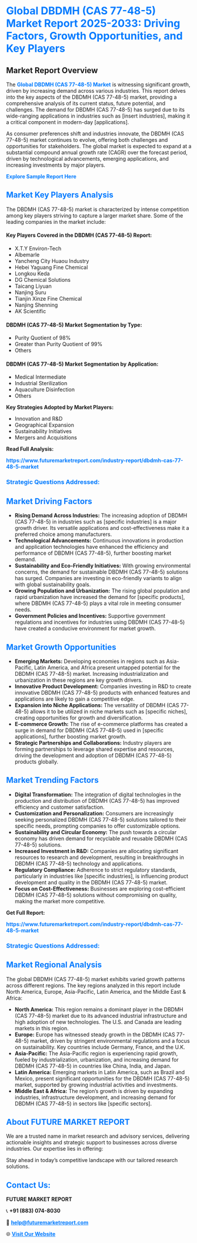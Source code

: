 <h1 style="color: #007BFF;">Global DBDMH (CAS 77-48-5) Market Report 2025-2033: Driving Factors, Growth Opportunities, and Key Players</h1>

<section id="overview">
<h2>Market Report Overview</h2>
<p>The <a href="https://www.futuremarketreport.com/industry-report/dbdmh-cas-77-48-5-market" style="color: #007BFF; text-decoration: none;"><strong>Global DBDMH (CAS 77-48-5) Market</strong></a> is witnessing significant growth, driven by increasing demand across various industries. This report delves into the key aspects of the DBDMH (CAS 77-48-5) market, providing a comprehensive analysis of its current status, future potential, and challenges. The demand for DBDMH (CAS 77-48-5) has surged due to its wide-ranging applications in industries such as [insert industries], making it a critical component in modern-day [applications].</p>
<p>As consumer preferences shift and industries innovate, the DBDMH (CAS 77-48-5) market continues to evolve, offering both challenges and opportunities for stakeholders. The global market is expected to expand at a substantial compound annual growth rate (CAGR) over the forecast period, driven by technological advancements, emerging applications, and increasing investments by major players.</p>
</section>

<section id="overview">
<p><a href="https://www.futuremarketreport.com/request-sample/reportId=28204" style="color: #007BFF; text-decoration: none;"><strong>Explore Sample Report Here</strong></a></p>
</section>

<section id="key-players">
<h2 style="color: #007BFF;">Market Key Players Analysis</h2>
<p>The DBDMH (CAS 77-48-5) market is characterized by intense competition among key players striving to capture a larger market share. Some of the leading companies in the market include:</p>
<h4>Key Players Covered in the DBDMH (CAS 77-48-5) Report:</h4>
<ul><li>X.T.Y Environ-Tech</li><li>Albemarle</li><li>Yancheng City Huaou Industry</li><li>Hebei Yaguang Fine Chemical</li><li>Longkou Keda</li><li>DG Chemical Solutions</li><li>Taicang Liyuan</li><li>Nanjing Suru</li><li>Tianjin Xinze Fine Chemical</li><li>Nanjing Shenning</li><li>AK Scientific</li></ul>
<h4>DBDMH (CAS 77-48-5) Market Segmentation by Type:</h4>
<ul><li>Purity Quotient of 98%</li><li>Greater than Purity Quotient of 99%</li><li>Others</li></ul>

<h4>DBDMH (CAS 77-48-5) Market Segmentation by Application:</h4>
<ul><li>Medical Intermediate</li><li>Industrial Sterilization</li><li>Aquaculture Disinfection</li><li>Others</li></ul>
<p><strong>Key Strategies Adopted by Market Players:</strong></p>
<ul>
<li>Innovation and R&D</li>
<li>Geographical Expansion</li>
<li>Sustainability Initiatives</li>
<li>Mergers and Acquisitions</li>
</ul>
</section>

<section>
<p><strong>Read Full Analysis: </strong></p><a href="https://www.futuremarketreport.com/industry-report/dbdmh-cas-77-48-5-market" style="color: #007BFF; text-decoration: none;"><strong>https://www.futuremarketreport.com/industry-report/dbdmh-cas-77-48-5-market</strong></a>
<h3 style="color: #007BFF;">Strategic Questions Addressed:</h3>
</section>

<section id="driving-factors">
<h2 style="color: #007BFF;">Market Driving Factors</h2>
<ul>
<li><strong>Rising Demand Across Industries:</strong> The increasing adoption of DBDMH (CAS 77-48-5) in industries such as [specific industries] is a major growth driver. Its versatile applications and cost-effectiveness make it a preferred choice among manufacturers.</li>
<li><strong>Technological Advancements:</strong> Continuous innovations in production and application technologies have enhanced the efficiency and performance of DBDMH (CAS 77-48-5), further boosting market demand.</li>
<li><strong>Sustainability and Eco-Friendly Initiatives:</strong> With growing environmental concerns, the demand for sustainable DBDMH (CAS 77-48-5) solutions has surged. Companies are investing in eco-friendly variants to align with global sustainability goals.</li>
<li><strong>Growing Population and Urbanization:</strong> The rising global population and rapid urbanization have increased the demand for [specific products], where DBDMH (CAS 77-48-5) plays a vital role in meeting consumer needs.</li>
<li><strong>Government Policies and Incentives:</strong> Supportive government regulations and incentives for industries using DBDMH (CAS 77-48-5) have created a conducive environment for market growth.</li>
</ul>
</section>

<section id="growth-opportunities">
<h2 style="color: #007BFF;">Market Growth Opportunities</h2>
<ul>
<li><strong>Emerging Markets:</strong> Developing economies in regions such as Asia-Pacific, Latin America, and Africa present untapped potential for the DBDMH (CAS 77-48-5) market. Increasing industrialization and urbanization in these regions are key growth drivers.</li>
<li><strong>Innovative Product Development:</strong> Companies investing in R&D to create innovative DBDMH (CAS 77-48-5) products with enhanced features and applications are likely to gain a competitive edge.</li>
<li><strong>Expansion into Niche Applications:</strong> The versatility of DBDMH (CAS 77-48-5) allows it to be utilized in niche markets such as [specific niches], creating opportunities for growth and diversification.</li>
<li><strong>E-commerce Growth:</strong> The rise of e-commerce platforms has created a surge in demand for DBDMH (CAS 77-48-5) used in [specific applications], further boosting market growth.</li>
<li><strong>Strategic Partnerships and Collaborations:</strong> Industry players are forming partnerships to leverage shared expertise and resources, driving the development and adoption of DBDMH (CAS 77-48-5) products globally.</li>
</ul>
</section>

<section id="trending-factors">
<h2 style="color: #007BFF;">Market Trending Factors</h2>
<ul>
<li><strong>Digital Transformation:</strong> The integration of digital technologies in the production and distribution of DBDMH (CAS 77-48-5) has improved efficiency and customer satisfaction.</li>
<li><strong>Customization and Personalization:</strong> Consumers are increasingly seeking personalized DBDMH (CAS 77-48-5) solutions tailored to their specific needs, prompting companies to offer customizable options.</li>
<li><strong>Sustainability and Circular Economy:</strong> The push towards a circular economy has driven demand for recyclable and reusable DBDMH (CAS 77-48-5) solutions.</li>
<li><strong>Increased Investment in R&D:</strong> Companies are allocating significant resources to research and development, resulting in breakthroughs in DBDMH (CAS 77-48-5) technology and applications.</li>
<li><strong>Regulatory Compliance:</strong> Adherence to strict regulatory standards, particularly in industries like [specific industries], is influencing product development and quality in the DBDMH (CAS 77-48-5) market.</li>
<li><strong>Focus on Cost-Effectiveness:</strong> Businesses are exploring cost-efficient DBDMH (CAS 77-48-5) solutions without compromising on quality, making the market more competitive.</li>
</ul>
</section>

<section>
<p><strong>Get Full Report: </strong></p><a href="https://www.futuremarketreport.com/industry-report/dbdmh-cas-77-48-5-market" style="color: #007BFF; text-decoration: none;"><strong>https://www.futuremarketreport.com/industry-report/dbdmh-cas-77-48-5-market</strong></a>
<h3 style="color: #007BFF;">Strategic Questions Addressed:</h3>
</section>


<section id="regional-analysis">
<h2 style="color: #007BFF;">Market Regional Analysis</h2>
<p>The global DBDMH (CAS 77-48-5) market exhibits varied growth patterns across different regions. The key regions analyzed in this report include North America, Europe, Asia-Pacific, Latin America, and the Middle East & Africa:</p>
<ul>
<li><strong>North America:</strong> This region remains a dominant player in the DBDMH (CAS 77-48-5) market due to its advanced industrial infrastructure and high adoption of new technologies. The U.S. and Canada are leading markets in this region.</li>
<li><strong>Europe:</strong> Europe has witnessed steady growth in the DBDMH (CAS 77-48-5) market, driven by stringent environmental regulations and a focus on sustainability. Key countries include Germany, France, and the U.K.</li>
<li><strong>Asia-Pacific:</strong> The Asia-Pacific region is experiencing rapid growth, fueled by industrialization, urbanization, and increasing demand for DBDMH (CAS 77-48-5) in countries like China, India, and Japan.</li>
<li><strong>Latin America:</strong> Emerging markets in Latin America, such as Brazil and Mexico, present significant opportunities for the DBDMH (CAS 77-48-5) market, supported by growing industrial activities and investments.</li>
<li><strong>Middle East & Africa:</strong> The region’s growth is driven by expanding industries, infrastructure development, and increasing demand for DBDMH (CAS 77-48-5) in sectors like [specific sectors].</li>
</ul>
</section>

<footer>
<h2 style="color: #007BFF;">About FUTURE MARKET REPORT</h2>
<p>We are a trusted name in market research and advisory services, delivering actionable insights and strategic support to businesses across diverse industries. Our expertise lies in offering:</p>

<p>Stay ahead in today’s competitive landscape with our tailored research solutions.</p>

<h2 style="color: #007BFF;">Contact Us:</h2>
<p><strong>FUTURE MARKET REPORT</strong></p>
<p>📞 <strong>+91 (883) 074-8030</strong></p>
<p>📧 <strong><a href="mailto:help@futuremarketreport.com" style="color: #007BFF;">help@futuremarketreport.com</a></strong></p>
<p>🌐 <strong><a href="https://www.futuremarketreport.com/" style="color: #007BFF;">Visit Our Website</a></strong></p>
</footer>